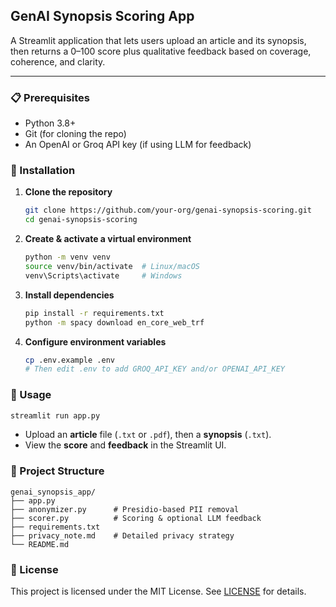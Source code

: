 ## GenAI Synopsis Scoring App

A Streamlit application that lets users upload an article and its synopsis, then returns a 0–100 score plus qualitative feedback based on coverage, coherence, and clarity.

---

### 📋 Prerequisites

- Python 3.8+  
- Git (for cloning the repo)  
- An OpenAI or Groq API key (if using LLM for feedback)

### 🔧 Installation

1. **Clone the repository**  
   ```bash
   git clone https://github.com/your-org/genai-synopsis-scoring.git
   cd genai-synopsis-scoring
   ```

2. **Create & activate a virtual environment**  
   ```bash
   python -m venv venv
   source venv/bin/activate  # Linux/macOS
   venv\Scripts\activate     # Windows
   ```

3. **Install dependencies**  
   ```bash
   pip install -r requirements.txt
   python -m spacy download en_core_web_trf
   ```

4. **Configure environment variables**  
   ```bash
   cp .env.example .env
   # Then edit .env to add GROQ_API_KEY and/or OPENAI_API_KEY
   ```

### 🚀 Usage

```bash
streamlit run app.py
```

- Upload an **article** file (`.txt` or `.pdf`), then a **synopsis** (`.txt`).  
- View the **score** and **feedback** in the Streamlit UI.

### 📂 Project Structure

```
genai_synopsis_app/
├── app.py
├── anonymizer.py      # Presidio-based PII removal
├── scorer.py          # Scoring & optional LLM feedback
├── requirements.txt
├── privacy_note.md    # Detailed privacy strategy
└── README.md
```

### 📄 License

This project is licensed under the MIT License. See [LICENSE](LICENSE) for details.

